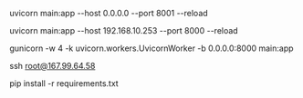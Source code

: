 uvicorn main:app --host 0.0.0.0 --port 8001 --reload

uvicorn main:app --host 192.168.10.253 --port 8000 --reload

gunicorn -w 4 -k uvicorn.workers.UvicornWorker -b 0.0.0.0:8000 main:app

ssh root@167.99.64.58

pip install -r requirements.txt